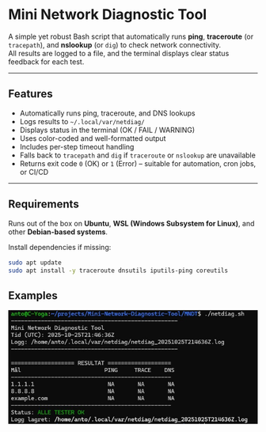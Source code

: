 # Mini Network Diagnostic Tool

A simple yet robust Bash script that automatically runs **ping**, **traceroute** (or `tracepath`), and **nslookup** (or `dig`) to check network connectivity.  
All results are logged to a file, and the terminal displays clear status feedback for each test.

---

## Features

- Automatically runs ping, traceroute, and DNS lookups  
- Logs results to `~/.local/var/netdiag/`  
- Displays status in the terminal (OK / FAIL / WARNING)  
- Uses color-coded and well-formatted output  
- Includes per-step timeout handling  
- Falls back to `tracepath` and `dig` if `traceroute` or `nslookup` are unavailable  
- Returns exit code `0` (OK) or `1` (Error) – suitable for automation, cron jobs, or CI/CD  

---

## Requirements

Runs out of the box on **Ubuntu**, **WSL (Windows Subsystem for Linux)**, and other **Debian-based systems**.

Install dependencies if missing:

```bash
sudo apt update
sudo apt install -y traceroute dnsutils iputils-ping coreutils
```

## Examples

![outpuy](/images/1.jpg)